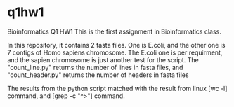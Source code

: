 # q1hw1
Bioinformatics Q1 HW1
This is the first assignment in Bioinformatics class. 

In this repository, it contains 2 fasta files. One is E.coli, and the other one is 7 contigs of Homo sapiens chromosome. The E.coli one is per requirment, and the sapien chromosome is just another test for the script. 
The "count_line.py" returns the number of lines in fasta files, and "count_header.py" returns the number of headers in fasta files 

The results from the python script matched with the result from linux [wc -l] command, and [grep -c "^>"] command. 
